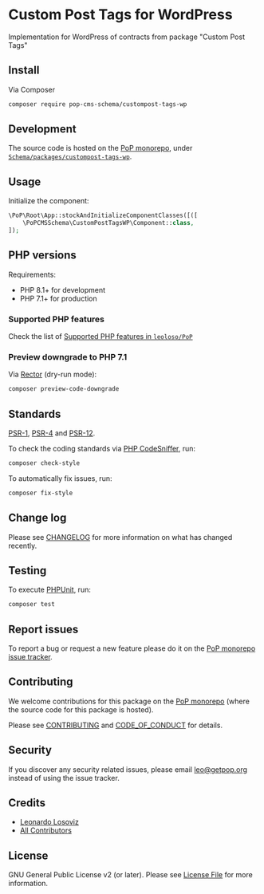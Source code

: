# Custom Post Tags for WordPress

<!--
[![Build Status][ico-travis]][link-travis]
[![Quality Score][ico-code-quality]][link-code-quality]
[![Software License][ico-license]](LICENSE.md)
[![Latest Version on Packagist][ico-version]][link-packagist]
[![Coverage Status][ico-scrutinizer]][link-scrutinizer]
[![Total Downloads][ico-downloads]][link-downloads]
-->

Implementation for WordPress of contracts from package "Custom Post Tags"

## Install

Via Composer

``` bash
composer require pop-cms-schema/custompost-tags-wp
```

## Development

The source code is hosted on the [PoP monorepo](https://github.com/leoloso/PoP), under [`Schema/packages/custompost-tags-wp`](https://github.com/leoloso/PoP/tree/master/layers/Schema/packages/custompost-tags-wp).

## Usage

Initialize the component:

``` php
\PoP\Root\App::stockAndInitializeComponentClasses([([
    \PoPCMSSchema\CustomPostTagsWP\Component::class,
]);
```

## PHP versions

Requirements:

- PHP 8.1+ for development
- PHP 7.1+ for production

### Supported PHP features

Check the list of [Supported PHP features in `leoloso/PoP`](https://github.com/leoloso/PoP/blob/master/docs/supported-php-features.md)

### Preview downgrade to PHP 7.1

Via [Rector](https://github.com/rectorphp/rector) (dry-run mode):

```bash
composer preview-code-downgrade
```

## Standards

[PSR-1](https://www.php-fig.org/psr/psr-1), [PSR-4](https://www.php-fig.org/psr/psr-4) and [PSR-12](https://www.php-fig.org/psr/psr-12).

To check the coding standards via [PHP CodeSniffer](https://github.com/squizlabs/PHP_CodeSniffer), run:

``` bash
composer check-style
```

To automatically fix issues, run:

``` bash
composer fix-style
```

## Change log

Please see [CHANGELOG](CHANGELOG.md) for more information on what has changed recently.

## Testing

To execute [PHPUnit](https://phpunit.de/), run:

``` bash
composer test
```

## Report issues

To report a bug or request a new feature please do it on the [PoP monorepo issue tracker](https://github.com/leoloso/PoP/issues).

## Contributing

We welcome contributions for this package on the [PoP monorepo](https://github.com/leoloso/PoP) (where the source code for this package is hosted).

Please see [CONTRIBUTING](CONTRIBUTING.md) and [CODE_OF_CONDUCT](CODE_OF_CONDUCT.md) for details.

## Security

If you discover any security related issues, please email leo@getpop.org instead of using the issue tracker.

## Credits

- [Leonardo Losoviz][link-author]
- [All Contributors][link-contributors]

## License

GNU General Public License v2 (or later). Please see [License File](LICENSE.md) for more information.

[ico-version]: https://img.shields.io/packagist/v/pop-cms-schema/custompost-tags-wp.svg?style=flat-square
[ico-license]: https://img.shields.io/badge/license-GPLv2-brightgreen.svg?style=flat-square
[ico-travis]: https://img.shields.io/travis/pop-cms-schema/custompost-tags-wp/master.svg?style=flat-square
[ico-scrutinizer]: https://img.shields.io/scrutinizer/coverage/g/pop-cms-schema/custompost-tags-wp.svg?style=flat-square
[ico-code-quality]: https://img.shields.io/scrutinizer/g/pop-cms-schema/custompost-tags-wp.svg?style=flat-square
[ico-downloads]: https://img.shields.io/packagist/dt/pop-cms-schema/custompost-tags-wp.svg?style=flat-square

[link-packagist]: https://packagist.org/packages/pop-cms-schema/custompost-tags-wp
[link-travis]: https://travis-ci.org/pop-cms-schema/custompost-tags-wp
[link-scrutinizer]: https://scrutinizer-ci.com/g/pop-cms-schema/custompost-tags-wp/code-structure
[link-code-quality]: https://scrutinizer-ci.com/g/pop-cms-schema/custompost-tags-wp
[link-downloads]: https://packagist.org/packages/pop-cms-schema/custompost-tags-wp
[link-author]: https://github.com/leoloso
[link-contributors]: ../../../../../../contributors
